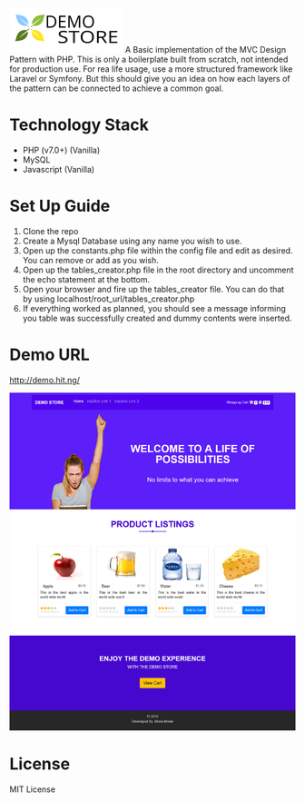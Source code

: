 ![Logo](public/img/logo.png)
A Basic implementation of the MVC Design Pattern with PHP.
This is only a boilerplate built from scratch, not intended for production use. 
For rea life usage, use a more structured framework like Laravel or Symfony.  But this should give you an idea on how each layers of the pattern can be connected to achieve a common goal. 

# Technology Stack 
* PHP (v7.0+) (Vanilla)
* MySQL 
* Javascript (Vanilla)
 

#  Set Up Guide
1. Clone the repo
2. Create a Mysql Database using any name you wish to use.
3. Open up the constants.php file within the config file and edit as desired. You can remove or add as you wish.
4. Open up the tables_creator.php file in the root directory and uncomment the echo statement at the bottom.
5. Open your browser and fire up the tables_creator file. You can do that by using 
   localhost/root_url/tables_creator.php
6. If everything worked as planned, you should see a message informing you table was successfully created and dummy contents were inserted.

# Demo URL
http://demo.hit.ng/

![alt Image](public/img/site-overview.png)

# License 
MIT License